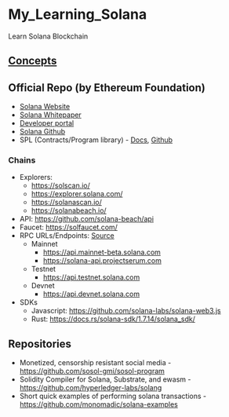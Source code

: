 # My_Learning_Solana
Learn Solana Blockchain

## [Concepts](./Concepts)

## Official Repo (by Ethereum Foundation)
* [Solana Website](https://solana.com/)
* [Solana Whitepaper](https://solana.com/solana-whitepaper.pdf)
* [Developer portal](https://docs.solana.com/)
* [Solana Github](https://github.com/solana-labs/solana)
* SPL (Contracts/Program library) - [Docs](https://spl.solana.com/), [Github](https://github.com/solana-labs/solana-program-library)

### Chains
* Explorers:
	- https://solscan.io/
	- https://explorer.solana.com/
	- https://solanascan.io/
	- https://solanabeach.io/
* API: https://github.com/solana-beach/api
* Faucet: https://solfaucet.com/
* RPC URLs/Endpoints: [Source](https://docs.solana.com/cluster/rpc-endpoints)
	- Mainnet
		+ https://api.mainnet-beta.solana.com
		+ https://solana-api.projectserum.com
	- Testnet
		+ https://api.testnet.solana.com
	- Devnet
		+ https://api.devnet.solana.com
* SDKs
	- Javascript: https://github.com/solana-labs/solana-web3.js
	- Rust: https://docs.rs/solana-sdk/1.7.14/solana_sdk/

## Repositories
* Monetized, censorship resistant social media - https://github.com/sosol-gmi/sosol-program
* Solidity Compiler for Solana, Substrate, and ewasm - https://github.com/hyperledger-labs/solang
* Short quick examples of performing solana transactions - https://github.com/monomadic/solana-examples

